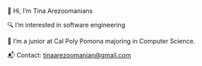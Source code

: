 🚀 Hi, I’m Tina Arezoomanians

🔍 I’m interested in software engineering

📘 I’m a junior at Cal Poly Pomona majoring in Computer Science.

📬 Contact: tinaarezoomanian@gmail.com
